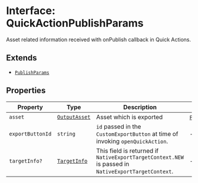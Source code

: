 # Interface: QuickActionPublishParams

Asset related information received with onPublish callback in Quick Actions.

## Extends

- [`PublishParams`](PublishParams.md)

## Properties

| Property | Type | Description | Inherited from |
| ------ | ------ | ------ | ------ |
| `asset` | [`OutputAsset`](../../../Asset.types/interfaces/OutputAsset.md) | Asset which is exported | [`PublishParams`](PublishParams.md).`asset` |
| `exportButtonId` | `string` | `id` passed in the `CustomExportButton` at time of invoking `openQuickAction`. | - |
| `targetInfo?` | [`TargetInfo`](../../../TargetInfo.types/interfaces/TargetInfo.md) | This field is returned if `NativeExportTargetContext.NEW` is passed in `NativeExportTargetContext`. | - |
